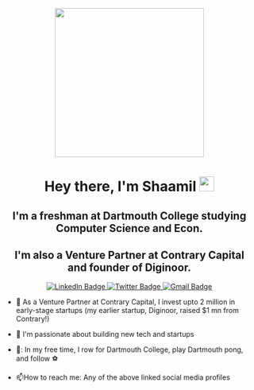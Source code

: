 <div id="header" align="center">
  <img src="https://media.giphy.com/media/CuuSHzuc0O166MRfjt/giphy.gif" width="300"/>
</div>
  <h1 align="center">
  Hey there, I'm Shaamil
  <img src="https://media.giphy.com/media/hvRJCLFzcasrR4ia7z/giphy.gif" width="30px"/>
</h1>
  <h2 align="center">
    I'm a freshman at Dartmouth College studying Computer Science and Econ. 
  
  </h2>
   <h2 align="center">
    I'm also a Venture Partner at Contrary Capital and founder of Diginoor.
   </h2>
  <div id="badges" align="center">
  <a href="https://www.linkedin.com/in/shaamilkarim/">
    <img src="https://img.shields.io/badge/LinkedIn-blue?style=for-the-badge&logo=linkedin&logoColor=white" alt="LinkedIn Badge"/>
  </a>
  <a href="https://twitter.com/shaamilkarim1">
    <img src="https://img.shields.io/badge/Twitter-blue?style=for-the-badge&logo=twitter&logoColor=white" alt="Twitter Badge"/>
  </a>  
  <a href="mailto:shaamil101@gmail.com">
    <img src="https://img.shields.io/badge/email me-red?style=for-the-badge&logo=gmail&logoColor=white" alt="Gmail Badge"/>
  </a>
  <div>
  <img src="https://komarev.com/ghpvc/?username=shaamil101&style=flat-square&color=blue" alt=""/>
  </div></div>
  

 <div>

- :seedling: As a Venture Partner at Contrary Capital, I invest upto 2 million in early-stage startups (my earlier startup, Diginoor, raised $1 mn from Contrary!)
- :telescope: I'm passionate about building new tech and startups
- 🚣: In my free time, I row for Dartmouth College, play Dartmouth pong, and follow :soccer: 

- :mailbox:How to reach me: Any of the above linked social media profiles </div>
